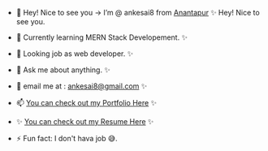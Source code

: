 - 👋  Hey! Nice to see you -> I’m @ ankesai8 from [Anantapur](https://en.wikipedia.org/wiki/Anantapur) ✨ Hey! Nice to see you.
- 🌱 Currently learning MERN Stack Developement. ✨
- 👯 Looking job as web developer. ✨
- 💬 Ask me about anything. ✨
- 🤤 email me at : ankesai8@gmail.com ✨
- 📫 [You can check out my  Portfolio Here](https://sai-prasad-anke.netlify.app/) ✨

- ✨ [You can check out my  Resume Here](https://drive.google.com/file/d/1gF_oBIZjDfPl1lFaymNDn6jnZkqd1-Zg/view) ✨

- ⚡ Fun fact: I don't hava job 😅.



<!---
ankesai8/ankesai8 is a ✨ special ✨ repository because its `README.md` (this file) appears on your GitHub profile.
You can click the Preview link to take a look at your changes.
--->
